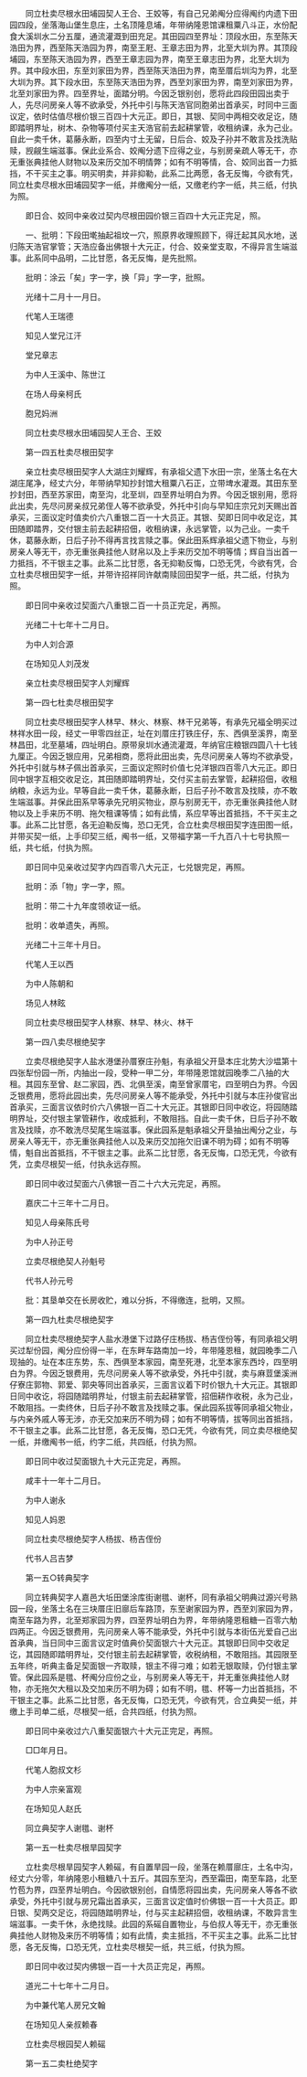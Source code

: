 <!-- { "loadSidebar": true } -->
　　同立杜卖尽根水田埔园契人王合、王姣等，有自己兄弟阄分应得阄约内遗下田园四段，坐落海山堡生息庄，土名顶隆息埔，年带纳隆恩馆课租粟八斗正，水份配食大溪圳水二分五厘，通流灌溉到田充足。其田园四至界址：顶段水田，东至陈天浩田为界，西至陈天浩园为界，南至王屘、王章志田为界，北至大圳为界。其顶段埔园，东至陈天浩园为界，西至王章志园为界，南至王章志田为界，北至大圳为界。其中段水田，东至刘家田为界，西至陈天浩田为界，南至厝后圳沟为界，北至大圳为界。其下段水田，东至陈天浩田为界，西至刘家田为界，南至刘家田为界，北至刘家田为界。四至界址，面踏分明。今因乏银别创，愿将此四段田园出卖于人，先尽问房亲人等不欲承受，外托中引与陈天浩官同胞弟出首承买，时同中三面议定，依时估值尽根价银三百四十大元正。即日，其银、契同中两相交收足讫，随即踏明界址，树木、杂物等项付买主天浩官前去起耕掌管，收租纳课，永为己业。自此一卖千休，葛藤永断，四至内寸土无留，日后合、姣及子孙并不敢言及找洗贴赎，觊觎生端滋事。保此业系合、姣阄分遗下应得之业，与别房亲疏人等无干，亦无重张典挂他人财物以及来历交加不明情弊；如有不明等情，合、姣同出首一力抵挡，不干买主之事。明买明卖，并非抑勒，此系二比两愿，各无反悔，今欲有凭，同立杜卖尽根水田埔园契字一纸，并缴阄分一纸，又缴老约字一纸，共三纸，付执为照。

　　即日合、姣同中亲收过契内尽根田园价银三百四十大元正完足，照。

　　一、批明：下段田墘抽起祖坟一穴，照原界收理照顾下，得迁起其风水地，送归陈天浩官掌管；天浩应备出佛银十大元正，付合、姣亲堂支取，不得异言生端滋事。此系同中品明，二比甘愿，各无反悔，是先批照。

　　批明：涂云「矣」字一字，换「异」字一字，批照。

　　光绪十二月十一月日。

　　代笔人王瑞德

　　知见人堂兄江汗

　　堂兄章志

　　为中人王溪中、陈世江

　　在场人母亲柯氏

　　胞兄妈洲

　　同立杜卖尽根水田埔园契人王合、王姣

　　第一四五杜卖尽根田契字

　　亲立杜卖尽根田契字人大湖庄刘耀辉，有承祖父遗下水田一宗，坐落土名在大湖庄尾净，经丈六分，年带纳早知抄封馆大租粟八石正，立带埤水灌溉。其田东至抄封田，西至苏家田，南至沟，北至圳，四至界址明白为界。今因乏银别用，愿将此出卖，先尽问房亲叔兄弟侄人等不欲承受，外托中引向与早知庄宗兄刘天赐出首承买，三面议定时值卖价六八重银二百一十大员正。其银、契即日同中收足讫，其田随即踏界，交付银主前去起耕招佃，收租纳课，永远掌管，以为己业。一卖千休，葛藤永断，日后子孙不得再言找言赎之事。保此田系辉承祖父遗下物业，与别房亲人等无干，亦无重张典挂他人财帛以及上手来历交加不明等情；辉自当出首一力抵挡，不干银主之事。此系二比甘愿，各无抑勒反悔，口恐无凭，今欲有凭，合立杜卖尽根田契字一纸，并带许招祥同许献南赎回田契字一纸，共二纸，付执为照。

　　即日同中亲收过契面六八重银二百一十员正完足，再照。

　　光绪二十七年十二月日。

　　为中人刘合源

　　在场知见人刘茂发

　　亲立杜卖尽根田契字人刘耀辉

　　第一四七杜卖尽根田契字

　　同立杜卖尽根田契字人林早、林火、林察、林干兄弟等，有承先兄福全明买过林祥水田一段，经丈一甲零四丝正，址在刘厝庄打铁庄仔，东、西俱至溪界，南至林昌田，北至墓埔，四址明白。原带泉圳水通流灌溉，年纳官庄粮银四圆八十七钱九厘正。今因乏银应用，兄弟相商，愿将此田出卖，先尽问房亲人等均不欲承受，外托中引就与林子佩出首承买，三面议定照时价值七兑洋银四百零八大元正。即日同中银字互相交收足讫，其田随即踏明界址，交付买主前去掌管，起耕招佃，收租纳粮，永远为业。早等自此一卖千休，葛藤永断，日后子孙不敢言及找赎，亦不敢生端滋事。并保此田系早等承先兄明买物业，原与别房无干，亦无重张典挂他人财物以及上手来历不明、拖欠租课等情；如有此情，系应早等出首抵挡，不干买主之事。此系二比甘愿，各无迫勒反悔，恐口无凭，合立杜卖尽根田契字连田图一纸，并带买契一纸，上手印契三纸，阄书一纸，又带福字第一千九百八十七号执照一纸，共七纸，付执为照。

　　即日同中见亲收过契字内四百零八大元正，七兑银完足，再照。

　　批明：添「物」字一字，照。

　　批明：带二十九年度领收证一纸。

　　批明：收单遗失，再照。

　　光绪二十三年十月日。

　　代笔人王以西

　　为中人陈朝和

　　场见人林眩

　　同立杜卖尽根田契字人林察、林早、林火、林干

　　第一四八卖尽根绝契字

　　立卖尽根绝契字人盐水港堡孙厝寮庄孙魁，有承祖父开垦本庄北势大沙塭第十四张犁份园一所，内抽出一段，受种一甲二分，年带隆恩馆就园晚季二八抽的大租。其园东至曾、赵二家园，西、北俱至溪，南至曾家厝宅，四至明白为界。今因乏银费用，愿将此园出卖，先尽问房亲人等不能承受，外托中引就与本庄孙俊官出首承买，三面言议依时价六八佛银一百二十大元正。其银即日同中收讫，将园随踏明界址，交付银主掌管耕作，收成抵利，不敢阻挡。自此一卖千休，日后子孙不敢言及找赎，亦不敢洗尽契尾生端滋事。保此园系是魁承祖父开垦抽出阄分之业，与房亲人等无干，亦无重张典挂他人以及来历交加拖欠旧课不明为碍；如有不明等情，魁自出首抵挡，不干银主之事。此系二比甘愿，各无反悔，口恐无凭，今欲有凭，立卖尽根契一纸，付执永远存照。

　　即日同中收过契面六八佛银一百二十六大元完足，再照。

　　嘉庆二十三年十二月日。

　　知见人母亲陈氏号

　　为中人孙正号

　　立卖尽根绝契人孙魁号

　　代书人孙元号

　　批：其垦单交在长房收贮，难以分拆，不得缴连，批明，又照。

　　第一四九杜卖尽根绝契字

　　同立杜卖尽根绝契字人盐水港堡下过路仔庄杨拔、杨吉侄份等，有同承祖父明买过犁份园，阄分应份得一半，在东畔车路南加一坽，年带隆恩租，就园晚季二八现抽的。址在本庄东势，东、西俱至本家园，南至死港，北至本家东西坽，四至明白为界。今因乏银费用，先尽问房亲人等不欲承受，外托中引就，卖与麻荳堡溪洲仔寮庄郭物、郭爱、郭央等同出首承买，三面言议着下时价银九十大元正。其银即日同中收讫，将园随踏明界址，付银主前去起耕掌管，招佃耕作收税，永为己业，不敢阻挡。一卖终休，日后子孙不敢言及找赎之事。保此园系拔等同承祖父物业，与内亲外戚人等无涉，亦无交加来历不明为碍；如有不明等情，拔等同出首抵挡，不干银主之事。此系二比甘愿，各无反悔，恐口无凭，今欲有凭，同立卖尽根绝契一纸，并缴阄书一纸，约字二纸，共四纸，付执为照。

　　即日同中收过契面银九十大元正完足，再照。

　　咸丰十一年十二月日。

　　为中人谢永

　　知见人妈恩

　　同立杜卖尽根绝契字人杨拔、杨吉侄份

　　代书人吕吉梦

　　第一五○转典契字

　　同立转典契字人嘉邑大坵田堡涂库街谢氆、谢杯，同有承祖父明典过源兴号熟园一段，坐落土名在三块厝庄旧廍后车路顶，东至谢家园为界，西至刘家园为界，南至车路为界，北至郑家园为界，四至界址明白为界，年带纳隆恩租糖一百零六觔四两正。今因乏银费用，先问房亲人等不能承受，外托中引就与本街伍光爱自己出首承典，当日同中三面言议定时值典价契面银六十大元正。其银即日同中交收足讫，其园随即踏明界址，交付银主前去起耕掌管，收税纳租，不敢阻挡。其园限至五年终，听典主备足契面银一齐取赎，银主不得刁难；如若无银取赎，仍付银主掌管。保此园系是氆、杯阄分应份之业，与别房亲人等无干，并无重张典挂他人财物，亦无拖欠大租以及交加来历不明为碍；如有不明，氆、杯等一力出首抵挡，不干银主之事。此系二比甘愿，各无反悔，口恐无凭，今欲有凭，合立典契一纸，并缴上手司单二纸，尽根契一纸，合共四纸，付执为照。

　　即日同中亲收过六八重契面银六十大元正完足，再照。

　　□□年月日。

　　代笔人胞叔文杉

　　为中人宗亲富观

　　在场知见人赵氏

　　同立典契字人谢氆、谢杯

　　第一五一杜卖尽根旱园契字

　　立杜卖尽根旱园契字人赖磘，有自置旱园一段，坐落在赖厝廍庄，土名中沟，经丈六分零，年纳隆恩小租糖八十五斤。其园东至沟，西至霜田，南至车路，北至竹苞为界，四至界址明白。今因欲银别创，自情愿将园出卖，先问房亲人等各不欲承受，外托中引就与房兄霜出首承买，三面言议定值时价佛银一百一十大员正。即日银、契两交足讫，将园随踏明界址，付与买主起耕招佃，收租纳课，不敢异言生端滋事。一卖千休，永绝找赎。此园的系磘自置物业，与伯叔人等无干，亦无重张典挂他人财物及来历不明等情；如有此情，卖主抵挡，不干买主之事。此系二比甘愿，各无反悔，口恐无凭，立杜卖尽根契一纸，共三纸，付执为照。

　　即日同中收过契内佛银一百一十大员正完足，再照。

　　道光二十七年十二月日。

　　为中兼代笔人房兄文翰

　　在场知见人亲叔赖春

　　立杜卖尽根园契人赖磘

　　第一五二卖杜绝契字


